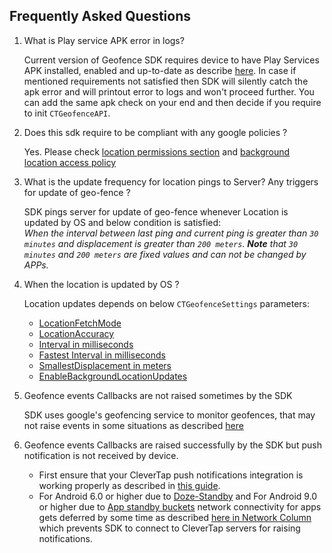 ## Frequently Asked Questions

1. What is Play service APK error in logs?

   Current version of Geofence SDK requires device to have Play Services APK installed, enabled and up-to-date as describe [here](https://developers.google.com/android/guides/setup#ensure_devices_have_the_google_play_services_apk). In case if mentioned requirements not satisfied then SDK will silently catch the apk error and will printout error to logs and won't proceed further. You can add the same apk check on your end and then decide if you require to init `CTGeofenceAPI`. 

2. Does this sdk require to be compliant with any google policies ?

   Yes. Please check [location permissions section](https://support.google.com/googleplay/android-developer/answer/9888170?hl=en) and [background location access policy](https://support.google.com/googleplay/android-developer/answer/9799150?hl=en)
   
3. What is the update frequency for location pings to Server? Any triggers for update of geo-fence ?

   SDK pings server for update of geo-fence whenever Location is updated by OS and below condition is satisfied:<br>
   <i>When the interval between last ping and current ping is greater than `30 minutes` and displacement is greater than `200 meters`.  **Note** that `30 minutes` and `200 meters` are fixed values and can not be changed by APPs.</i>
   
4. When the location is updated by OS ?
   
   Location updates depends on below `CTGeofenceSettings` parameters:<br>
   * [LocationFetchMode](Settings.md#locationfetchmode-)
   * [LocationAccuracy](Settings.md#locationaccuracy)
   * [Interval in milliseconds](Settings.md#interval-in-milliseconds)
   * [Fastest Interval in milliseconds](Settings.md#fastest-interval-in-milliseconds)
   * [SmallestDisplacement in meters](Settings.md#smallestdisplacement-in-meters)
   * [EnableBackgroundLocationUpdates](Settings.md#enablebackgroundlocationupdates)
   
5. Geofence events Callbacks are not raised sometimes by the SDK

   SDK uses google's geofencing service to monitor geofences, that may not raise events in some situations as described [here](https://developer.android.com/training/location/geofencing#Troubleshooting) 
   
6. Geofence events Callbacks are raised successfully by the SDK but push notification is not received by device.

   * First ensure that your CleverTap push notifications integration is working properly as described in [this guide](https://developer.clevertap.com/docs/android#section-push-notifications).<br>
   * For Android 6.0 or higher due to [Doze-Standby](https://developer.android.com/training/monitoring-device-state/doze-standby) and For Android 9.0 or higher due to [App standby buckets](https://developer.android.com/topic/performance/appstandby) network connectivity for apps gets deferred by some time as described [here in Network Column](https://developer.android.com/topic/performance/power/power-details) which prevents SDK to connect to CleverTap servers for raising notifications.